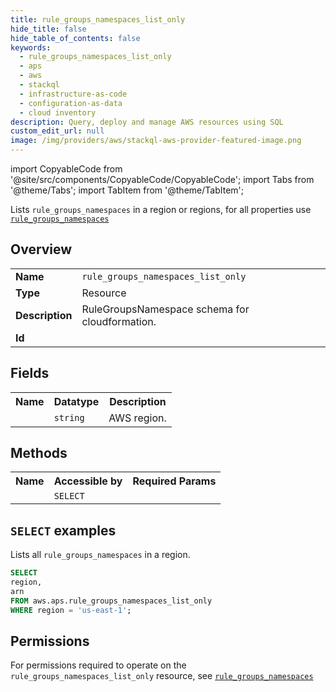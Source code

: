 ```yaml
---
title: rule_groups_namespaces_list_only
hide_title: false
hide_table_of_contents: false
keywords:
  - rule_groups_namespaces_list_only
  - aps
  - aws
  - stackql
  - infrastructure-as-code
  - configuration-as-data
  - cloud inventory
description: Query, deploy and manage AWS resources using SQL
custom_edit_url: null
image: /img/providers/aws/stackql-aws-provider-featured-image.png
---
```


import CopyableCode from '@site/src/components/CopyableCode/CopyableCode';
import Tabs from '@theme/Tabs';
import TabItem from '@theme/TabItem';

Lists <code>rule_groups_namespaces</code> in a region or regions, for all properties use <a href="/providers/aws/serviceName/rule_groups_namespaces/"><code>rule_groups_namespaces</code></a>

## Overview
<table><tbody>
<tr><td><b>Name</b></td><td><code>rule_groups_namespaces_list_only</code></td></tr>
<tr><td><b>Type</b></td><td>Resource</td></tr>
<tr><td><b>Description</b></td><td>RuleGroupsNamespace schema for cloudformation.</td></tr>
<tr><td><b>Id</b></td><td><CopyableCode code="aws.aps.rule_groups_namespaces_list_only" /></td></tr>
</tbody></table>

## Fields
<table><tbody><tr><th>Name</th><th>Datatype</th><th>Description</th></tr><tr><td><CopyableCode code="region" /></td><td><code>string</code></td><td>AWS region.</td></tr>
</tbody></table>

## Methods

<table><tbody>
  <tr>
    <th>Name</th>
    <th>Accessible by</th>
    <th>Required Params</th>
  </tr>
  <tr>
    <td><CopyableCode code="list_resources" /></td>
    <td><code>SELECT</code></td>
    <td><CopyableCode code="region" /></td>
  </tr>
</tbody></table>

## `SELECT` examples
Lists all <code>rule_groups_namespaces</code> in a region.
```sql
SELECT
region,
arn
FROM aws.aps.rule_groups_namespaces_list_only
WHERE region = 'us-east-1';
```


## Permissions

For permissions required to operate on the <code>rule_groups_namespaces_list_only</code> resource, see <a href="/providers/aws/aps/rule_groups_namespaces/#permissions"><code>rule_groups_namespaces</code></a>

